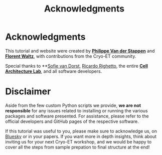 ﻿---
layout: default
title: "Acknowledgments"
nav_order: 10
---

# Acknowledgments

This tutorial and website were created by [**Philippe Van der Stappen**](https://bsky.app/profile/phaips.vd.st) and [**Florent Waltz**](https://bsky.app/profile/florentwaltz.bsky.social), with contributions from the Cryo-ET community.

Special thanks to **[Sofie van Dorst](https://bsky.app/profile/sofie-dot-rec.bsky.social), [Ricardo Righetto](https://bsky.app/profile/lifeonthewedge.bsky.social), the entire [**Cell Architecture Lab**](https://www.cellarchlab.com/), and all software developers.

# Disclaimer

Aside from the few custom Python scripts we provide, **we are not responsible** for any issues related to installing or running 
the various packages and software presented. For assistance, please refer to the official developers and GitHub pages of the respective software.

If this tutorial was useful to you, please make sure to acknowledge us, on [Bluesky](https://bsky.app/profile/cellarchlab.com) or in your papers.
If you want more in depth insights, think about inviting us for your next Cryo-ET workshop, and we would be happy to cover all the steps from sample prepation to final structure at the end!
